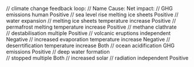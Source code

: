 // climate change feedback loop:
// Name                     Cause:                  Net impact:
// GHG emissions            human                   Positive
// sea level rise           melting ice sheets      Positive
//                          water expansion
// melting ice sheets       temperature increase    Positive
// permafrost melting       temperature increase    Positive
// methane clathrate                                
// destabilisation          multiple                Positive
// volcanic eruptions       independent             Negative
// increased evaporation    temperature increase    Negative
// deserrtification         temperature increase    Both
// ocean acidification      GHG emissions           Positive
// deep water formation                 
// stopped                  multiple                Both
// increased solar 
// radiation                independent             Positive


